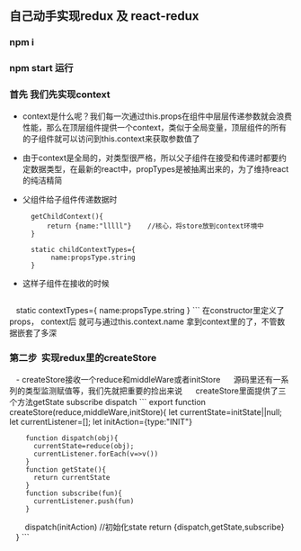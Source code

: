## 自己动手实现redux 及 react-redux 
### npm i 
### npm start 运行

### 首先 我们先实现context

- context是什么呢？我们每一次通过this.props在组件中层层传递参数就会浪费性能，那么在顶层组件提供一个context，类似于全局变量，顶层组件的所有的子组件就可以访问到this.context来获取参数值了

- 由于context是全局的，对类型很严格，所以父子组件在接受和传递时都要约定数据类型，在最新的react中，propTypes是被抽离出来的，为了维持react的纯洁精简

- 父组件给子组件传递数据时
  ```
    getChildContext(){
        return {name:"lllll"}    //核心，将store放到context环境中
    }

    static childContextTypes={
         name:propsType.string
    }    
   ```
 - 这样子组件在接收的时候
    ```
    static contextTypes={
        name:propsType.string
    }
    ```
    在constructor里定义了props， context后
    就可与通过this.context.name  拿到context里的了，不管数据嵌套了多深
    
### 第二步  实现redux里的createStore
    
    - createStore接收一个reduce和middleWare或者initStore
      源码里还有一系列的类型监测赋值等，我们先就把重要的捡出来说
      createStore里面提供了三个方法getState  subscribe   dispatch
      ```
      export function createStore(reduce,middleWare,initStore){
        let currentState=initState||null;
        let currentListener=[];
        let initAction={type:"INIT"}
        
        function dispatch(obj){
          currentState=reduce(obj);
          currentListener.forEach(v=>v())
        }
        function getState(){
          return currentState
        }
        function subscribe(fun){
          currentListener.push(fun)
        }
        dispatch(initAction)  //初始化state
        return {dispatch,getState,subscribe}
      }
      ```

